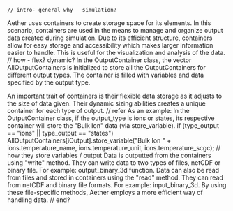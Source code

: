     // intro- general why   simulation?
Aether uses containers to create storage space for its elements. In 
this scenario, containers are used in the means to manage and organize 
output data created during simulation. Due to its efficient structure, 
containers allow for easy storage and accessibility which makes larger 
information easier to handle. This is useful for the visualization and 
analysis of the data.
    // how - flex? dynamic?
In the OutputContainer class, the vector AllOutputContainers is initialized
to store all the OutputContainers for different output types. The container
is filled with variables and data specified by the output type.

An important trait of containers is their flexible data storage as it adjusts 
to the size of data given. Their dynamic sizing abilities creates a unique 
container for each type of output. 
    // refer
As an example: 
In the OutputContainer class, if the output_type is ions or states, its 
respective container will store the "Bulk Ion" data (via store_variable).
    if (type_output == "ions" || type_output == "states")
        AllOutputContainers[iOutput].store_variable("Bulk Ion " +
                                                    ions.temperature_name,
                                                    ions.temperature_unit,
                                                    ions.temperature_scgc);
    // how they store variables / output
Data is outputted from the containers using "write" method. They can write data 
to two types of files, netCDF or binary file. For example: output_binary_3d 
function. Data can also be read from files and stored in containers using 
the "read" method. They can read from netCDF and binary file formats. For 
example: input_binary_3d. By using these file-specific methods, Aether
employs a more efficient way of handling data.
    // end?